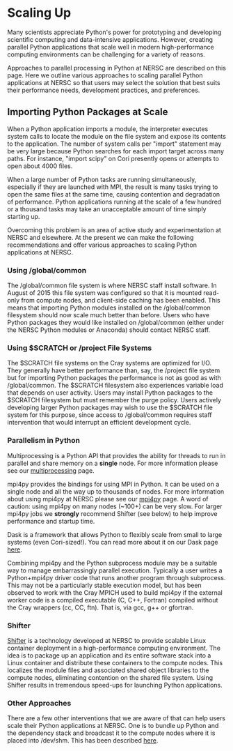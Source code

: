 # Scaling Up

Many scientists appreciate Python's power for prototyping and developing
scientific computing and data-intensive applications. However, creating
parallel Python applications that scale well in modern high-performance
computing environments can be challenging for a variety of reasons.

Approaches to parallel processing in Python at NERSC are described on this
page. Here we outline various approaches to scaling parallel Python
applications at NERSC so that users may select the solution that best suits
their performance needs, development practices, and preferences.

## Importing Python Packages at Scale

When a Python application imports a module, the interpreter executes system
calls to locate the module on the file system and expose its contents to the
application. The number of system calls per "import" statement may be very
large because Python searches for each import target across many paths.  For
instance, "import scipy" on Cori presently opens or attempts to open about 4000
files.

When a large number of Python tasks are running simultaneously, especially if
they are launched with MPI, the result is many tasks trying to open the same
files at the same time, causing contention and degradation of performance.
Python applications running at the scale of a few hundred or a thousand tasks
may take an unacceptable amount of time simply starting up.

Overcoming this problem is an area of active study and experimentation at NERSC
and elsewhere. At the present we can make the following recommendations and
offer various approaches to scaling Python applications at NERSC.

### Using /global/common

The /global/common file system is where NERSC staff install software. In
August of 2015 this file system was configured so that it is mounted read-only
from compute nodes, and client-side caching has been enabled. This means that
importing Python modules installed on the /global/common filesystem should now
scale much better than before. Users who have Python packages they would like
installed on /global/common (either under the NERSC Python modules or Anaconda)
should contact NERSC staff.

### Using $SCRATCH or /project File Systems

The $SCRATCH file systems on the Cray systems are optimized for I/O. They
generally have better performance than, say, the /project file system but for
importing Python packages the performance is not as good as with
/global/common. The $SCRATCH filesystem also experiences variable load that
depends on user activity. Users may install Python packages to the $SCRATCH
filesystem but must remember the purge policy. Users actively developing
larger Python packages may wish to use the $SCRATCH file system for this
purpose, since access to /global/common requires staff intervention that would
interrupt an efficient development cycle.

### Parallelism in Python

Multiprocessing is a Python API that provides the ability for threads to run
in parallel and share memory on a **single** node. For more information please
see our [multiprocessing](multiprocessing.md) page.

mpi4py provides the bindings for using MPI in Python. It can be used on a
single node and all the way up to thousands of nodes. For more information
about using mpi4py at NERSC please see our [mpi4py](mpi4py.md) page. A word of
caution: using mpi4py on many nodes (~100+) can be very slow. For larger mpi4py
jobs we **strongly** recommend Shifter (see below) to help improve performance
and startup time.

Dask is a framework that allows Python to flexibly scale from small to large
systems (even Cori-sized!). You can read more about it on our Dask page
[here](dask.md).

Combining mpi4py and the Python subprocess module may be a suitable way to
manage embarrassingly parallel execution. Typically a user writes a
Python+mpi4py driver code that runs another program through subprocess.  This
may not be a particularly stable execution model, but has been observed to work
with the Cray MPICH used to build mpi4py if the external worker code is a
compiled executable (C, C++, Fortran) compiled without the Cray wrappers (cc,
CC, ftn).  That is, via gcc, g++ or gfortran.

### Shifter

[Shifter](../../shifter/overview.md) is a technology developed at NERSC to
provide scalable Linux container deployment in a high-performance computing
environment. The idea is to package up an application and its entire software
stack into a Linux container and distribute these containers to the compute
nodes. This localizes the module files and associated shared object libraries
to the compute nodes, eliminating contention on the shared file system. Using
Shifter results in tremendous speed-ups for launching Python applications.

### Other Approaches

There are a few other interventions that we are aware of that can help users
scale their Python applications at NERSC.  One is to bundle up Python and the
dependency stack and broadcast it to the compute nodes where it is placed into
/dev/shm.  This has been described
[here](https://github.com/rainwoodman/python-mpi-bcast).

